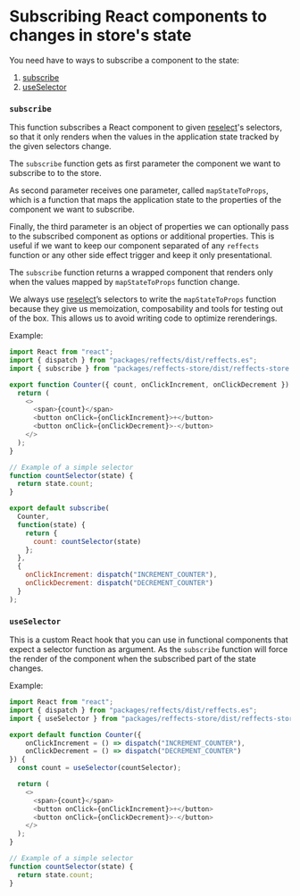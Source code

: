 # Subscribing React components to changes in store's state

You need have to ways to subscribe a component to the state:

1. [subscribe](#subscribe)
2. [useSelector](#useSelector)

### `subscribe`
This function subscribes a React component to given [reselect](https://github.com/reduxjs/reselect)'s selectors, so that it only renders when the values in the application state tracked by the given selectors change.

The `subscribe` function gets as first parameter the component we want to subscribe to to the store.

As second parameter receives one parameter, called `mapStateToProps`, which is a function that maps the application state to the properties of the component we want to subscribe.

Finally, the third parameter is an object of properties we can optionally pass to the subscribed component as options or additional properties. This is useful if we want to keep our component separated of any `reffects` function or any other side effect trigger and keep it only presentational.

The `subscribe` function returns a wrapped component that renders only when the values mapped by `mapStateToProps` function change.

We always use [reselect](https://github.com/reduxjs/reselect)’s selectors to write the `mapStateToProps` function because they give us memoization, composability and tools for testing out of the box. This allows us to avoid writing code to optimize rerenderings.

Example:

```js
import React from "react";
import { dispatch } from "packages/reffects/dist/reffects.es";
import { subscribe } from "packages/reffects-store/dist/reffects-store.es";

export function Counter({ count, onClickIncrement, onClickDecrement }) {
  return (
    <>
      <span>{count}</span>
      <button onClick={onClickIncrement}>+</button>
      <button onClick={onClickDecrement}>-</button>
    </>
  );
}

// Example of a simple selector
function countSelector(state) {
  return state.count;
}

export default subscribe(
  Counter,
  function(state) {
    return {
      count: countSelector(state)
    };
  },
  {
    onClickIncrement: dispatch("INCREMENT_COUNTER"),
    onClickDecrement: dispatch("DECREMENT_COUNTER")
  }
);
```

### `useSelector`

This is a custom React hook that you can use in functional components 
that expect a selector function as argument. As the `subscribe` function
will force the render of the component when the subscribed part of the state changes.

Example:

```js
import React from "react";
import { dispatch } from "packages/reffects/dist/reffects.es";
import { useSelector } from "packages/reffects-store/dist/reffects-store.es";

export default function Counter({ 
    onClickIncrement = () => dispatch("INCREMENT_COUNTER"), 
    onClickDecrement = () => dispatch("DECREMENT_COUNTER")
}) {
  const count = useSelector(countSelector);

  return (
    <>
      <span>{count}</span>
      <button onClick={onClickIncrement}>+</button>
      <button onClick={onClickDecrement}>-</button>
    </>
  );
}

// Example of a simple selector
function countSelector(state) {
  return state.count;
}
```